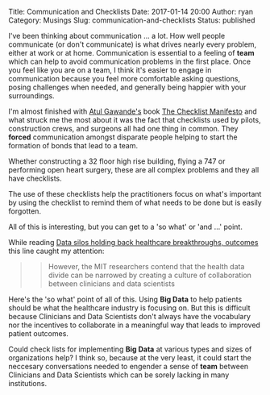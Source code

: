 Title: Communication and Checklists
Date: 2017-01-14 20:00
Author: ryan
Category: Musings
Slug: communication-and-checklists
Status: published

I've been thinking about communication ... a lot. How well people communicate (or don't communicate) is what drives nearly every problem, either at work or at home. Communication is essential to a feeling of **team** which can help to avoid communication problems in the first place. Once you feel like you are on a team, I think it's easier to engage in communication because you feel more comfortable asking questions, posing challenges when needed, and generally being happier with your surroundings.

I'm almost finished with [Atul Gawande's](https://en.wikipedia.org/wiki/Atul_Gawande) book [The Checklist Manifesto](https://en.m.wikipedia.org/wiki/The_Checklist_Manifesto) and what struck me the most about it was the fact that checklists used by pilots, construction crews, and surgeons all had one thing in common. They **forced** communication amongst disparate people helping to start the formation of bonds that lead to a team.

Whether constructing a 32 floor high rise building, flying a 747 or performing open heart surgery, these are all complex problems and they all have checklists.

The use of these checklists help the practitioners focus on what's important by using the checklist to remind them of what needs to be done but is easily forgotten.

All of this is interesting, but you can get to a 'so what' or 'and ...' point.

While reading [Data silos holding back healthcare breakthroughs, outcomes](http://www.healthdatamanagement.com/news/data-silos-holding-back-healthcare-breakthroughs-outcomes?brief=00000152-14ad-d1cc-a5fa-7cff19540000) this line caught my attention:

> > However, the MIT researchers contend that the health data divide can be narrowed by creating a culture of collaboration between clinicians and data scientists

Here's the 'so what' point of all of this. Using **Big Data** to help patients should be what the healthcare industry is focusing on. But this is difficult because Clinicians and Data Scientists don't always have the vocabulary nor the incentives to collaborate in a meaningful way that leads to improved patient outcomes.

Could check lists for implementing **Big Data** at various types and sizes of organizations help? I think so, because at the very least, it could start the neccesary conversations needed to engender a sense of **team** between Clinicians and Data Scientists which can be sorely lacking in many institutions.
